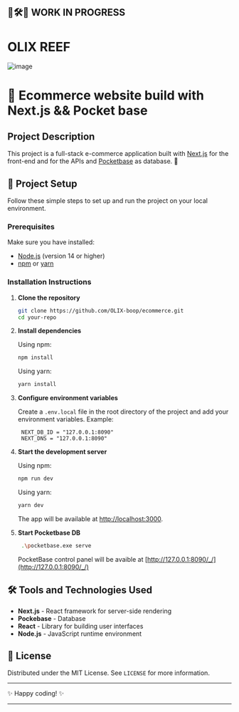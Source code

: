 ## 🚧🛠️👷 WORK IN PROGRESS

# OLIX REEF

![image](https://github.com/user-attachments/assets/36a9b483-68f1-4808-b3c7-7f3650c5a321)


# 🛒 Ecommerce website build with Next.js && Pocket base

## Project Description

This project is a full-stack e-commerce application built with [Next.js](https://nextjs.org/) for the front-end and for the APIs and [Pocketbase](https://pocketbase.io/) as database. 🎉

## 🚀 Project Setup

Follow these simple steps to set up and run the project on your local environment.

### Prerequisites

Make sure you have installed:

- [Node.js](https://nodejs.org/) (version 14 or higher)
- [npm](https://www.npmjs.com/) or [yarn](https://yarnpkg.com/)

### Installation Instructions

1. **Clone the repository**

   ```bash
   git clone https://github.com/OLIX-boop/ecommerce.git
   cd your-repo
   ```

2. **Install dependencies**

   Using npm:

   ```bash
   npm install
   ```

   Using yarn:

   ```bash
   yarn install
   ```

3. **Configure environment variables**

   Create a `.env.local` file in the root directory of the project and add your environment variables. Example:

   ```env
    NEXT_DB_ID = "127.0.0.1:8090"
    NEXT_DNS = "127.0.0.1:8090"
   ```

4. **Start the development server**

   Using npm:

   ```bash
   npm run dev
   ```

   Using yarn:

   ```bash
   yarn dev
   ```

   The app will be available at [http://localhost:3000](http://localhost:3000).

5. **Start Pocketbase DB**

   ```bash
    .\pocketbase.exe serve
   ```

   PocketBase control panel will be avaible at [http://127.0.0.1:8090/_/](http://127.0.0.1:8090/_/)

## 🛠️ Tools and Technologies Used

- **Next.js** - React framework for server-side rendering
- **Pockebase** - Database
- **React** - Library for building user interfaces
- **Node.js** - JavaScript runtime environment

## 📄 License

Distributed under the MIT License. See `LICENSE` for more information.

---

✨ Happy coding! ✨

---
